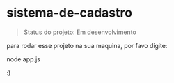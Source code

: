 # sistema-de-cadastro

> Status do projeto: Em desenvolvimento 

para rodar esse projeto na sua maquina, por favo digite:

node app.js

:)
